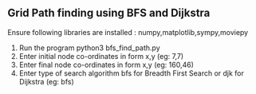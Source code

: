 ## Grid Path finding using BFS and Dijkstra

Ensure following libraries are installed : numpy,matplotlib,sympy,moviepy

1) Run the program python3 bfs_find_path.py
2) Enter initial node co-ordinates in form x,y (eg: 7,7)
3) Enter final node co-ordinates in form x,y (eg: 160,46)
4) Enter type of search algorithm  bfs for Breadth First Search or djk for Dijkstra (eg: bfs)